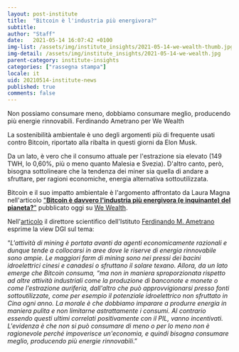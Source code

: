 ```yaml
---
layout: post-institute
title:  "Bitcoin è l'industria più energivora?"
subtitle:
author: "Staff"
date:   2021-05-14 16:07:42 +0100
img-list: /assets/img/institute_insights/2021-05-14-we-wealth-thumb.jpg
img-detail: /assets/img/institute_insights/2021-05-14-we-wealth.jpg
parent-category: institute-insights
categories: ["rassegna stampa"]
locale: it
uid: 20210514-institute-news
published: true
comments: false
---
```

Non possiamo consumare meno, dobbiamo consumare meglio, producendo più energie rinnovabili. Ferdinando Ametrano per We Wealth

La sostenibilità ambientale è uno degli argomenti più di frequente usati contro Bitcoin, riportato alla ribalta in questi giorni da Elon Musk.

Da un lato, è vero che il consumo attuale per l'estrazione sia elevato (149 TWH, lo 0,60%, più o meno quanto Malesia e Svezia). D'altro canto, però, bisogna sottolineare che la tendenza dei miner sia quella di andare a sfruttare, per ragioni economiche, energia alternativa sottoutilizzata.

Bitcoin e il suo impatto ambientale è l'argomento affrontato da Laura Magna nell'articolo ["**Bitcoin è davvero l'industria più energivora (e inquinante) del pianeta?**"](https://www.we-wealth.com/news/fintech/blockchain/bitcoin-e-davvero-lindustria-piu-energivora-e-inquinante-del-pianeta) pubblicato oggi su [We Wealth](https://www.we-wealth.com/).

Nell'[articolo](https://www.we-wealth.com/news/fintech/blockchain/bitcoin-e-davvero-lindustria-piu-energivora-e-inquinante-del-pianeta) il direttore scientifico dell'Istituto [Ferdinando M. Ametrano](http://ametrano.net/) esprime la view DGI sul tema:
>
“*L'attività di mining è portata avanti da agenti economicamente razionali e dunque tende a collocarsi in aree dove le riserve di energia rinnovabile sono ampie. Le maggiori farm di mining sono nei pressi dei bacini idroelettrici cinesi e canadesi o sfruttano il solare texano.
Allora, da un lato emerge che Bitcoin consuma, “ma non in maniera sproporzionata rispetto ad altre attività industriali come la produzione di banconote e monete o come l'estrazione auriferia, dall'altro che può approvvigionarsi presso fonti sottoutilizzate, come per esempio il potenziale idroelettrico non sfruttato in Cina ogni anno.
La morale è che dobbiamo imparare a produrre energia in maniera pulita e non limitarne astrattamente i consumi. Al contrario essendo questi ultimi correlati positivamente con il PIL, vanno incentivati. L'evidenza è che non si può consumare di meno o per lo meno non è ragionevole perché impoverisce un'economia, e quindi bisogna consumare meglio, producendo più energie rinnovabili*.”
